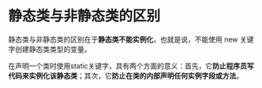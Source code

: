 # 静态类与非静态类的区别

静态类与非静态类的区别在于**静态类不能实例化**，也就是说，不能使用 new 关键字创建静态类类型的变量。

在声明一个类时使用static关键字，具有两个方面的意义：首先，它**防止程序员写代码来实例化该静态类**；其次，它**防止在类的内部声明任何实例字段或方法**。
